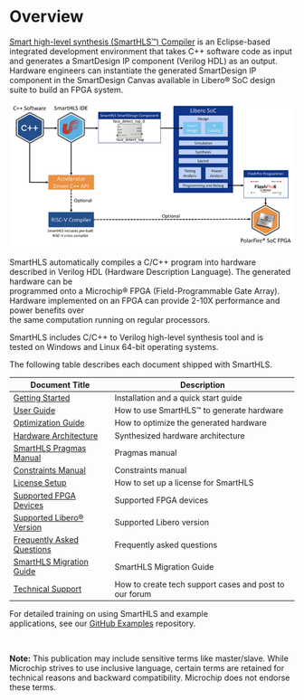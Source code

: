 # Overview

[Smart high-level synthesis \(SmartHLS™\) Compiler](https://www.microchip.com/en-us/products/fpgas-and-plds/fpga-and-soc-design-tools/smarthls-compiler) is an Eclipse-based integrated development environment that takes C++ software code as input and generates a SmartDesign IP component \(Verilog HDL\) as an output. Hardware engineers can instantiate the generated SmartDesign IP component in the SmartDesign Canvas available in Libero® SoC design suite to build an FPGA system.

![](GUID-982DED2A-9A67-4BD0-9E40-7059D43DB25C-low.png)

SmartHLS automatically compiles a C/C++ program into hardware<br /> described in Verilog HDL \(Hardware Description Language\). The generated hardware can be<br /> programmed onto a Microchip® FPGA \(Field-Programmable Gate Array\).<br /> Hardware implemented on an FPGA can provide 2-10X performance and power benefits over<br /> the same computation running on regular processors.

SmartHLS includes C/C++ to Verilog high-level synthesis tool and is<br /> tested on Windows and Linux 64-bit operating systems.

The following table describes each document shipped with SmartHLS.

|Document Title|Description|
|--------------|-----------|
|[Getting Started](Chunk1390323175.md#)|Installation and a quick start guide|
|[User Guide](Chunk120481216.md#)|How to use SmartHLS™ to generate hardware|
|[Optimization Guide](Chunk1781955906.md#)|How to optimize the generated hardware|
|[Hardware Architecture](Chunk2006016459.md#)|Synthesized hardware architecture|
|[SmartHLS Pragmas Manual](Chunk1258399261.md#)|Pragmas manual|
|[Constraints Manual](Chunk1590600802.md#)|Constraints manual|
|[License Setup](Chunk1390323175.md#)|How to set up a license for SmartHLS|
|[Supported FPGA Devices](Chunk1458482460.md#)|Supported FPGA devices|
|[Supported Libero® Version](Chunk1458482460.md#)|Supported Libero version|
|[Frequently Asked Questions](Chunk661620163.md#)|Frequently asked questions|
|[SmartHLS Migration Guide](Chunk1543762886.md#)|SmartHLS Migration Guide|
|[Technical Support](Chunk1803945671.md#)|How to create tech support cases and post to our forum|

For detailed training on using SmartHLS and example<br /> applications, see our [GitHub Examples](https://github.com/MicrochipTech/fpga-hls-examples) repository.

<br />

**Note:** This publication may include sensitive terms like master/slave. While Microchip strives to use inclusive language, certain terms are retained for technical reasons and backward compatibility. Microchip does not endorse these terms.

<br />

